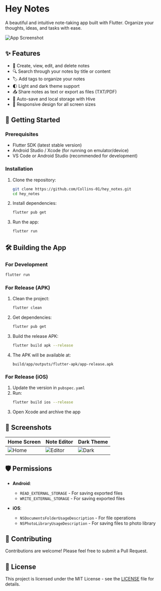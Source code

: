 # Hey Notes

A beautiful and intuitive note-taking app built with Flutter. Organize your thoughts, ideas, and tasks with ease.

![App Screenshot](screenshots/app_screenshot.png)

## ✨ Features

- 📝 Create, view, edit, and delete notes
- 🔍 Search through your notes by title or content
- 🏷️ Add tags to organize your notes
- 🌓 Light and dark theme support
- 📤 Share notes as text or export as files (TXT/PDF)
- 🔄 Auto-save and local storage with Hive
- 📱 Responsive design for all screen sizes

## 🚀 Getting Started

### Prerequisites

- Flutter SDK (latest stable version)
- Android Studio / Xcode (for running on emulator/device)
- VS Code or Android Studio (recommended for development)

### Installation

1. Clone the repository:
   ```bash
   git clone https://github.com/Collins-01/hey_notes.git
   cd hey_notes
   ```

2. Install dependencies:
   ```bash
   flutter pub get
   ```

3. Run the app:
   ```bash
   flutter run
   ```

## 🛠 Building the App

### For Development

```bash
flutter run
```

### For Release (APK)

1. Clean the project:
   ```bash
   flutter clean
   ```

2. Get dependencies:
   ```bash
   flutter pub get
   ```

3. Build the release APK:
   ```bash
   flutter build apk --release
   ```

4. The APK will be available at:
   ```
   build/app/outputs/flutter-apk/app-release.apk
   ```

### For Release (iOS)

1. Update the version in `pubspec.yaml`
2. Run:
   ```bash
   flutter build ios --release
   ```
3. Open Xcode and archive the app

## 📱 Screenshots

| Home Screen | Note Editor | Dark Theme |
|-------------|-------------|------------|
| ![Home](screenshots/home.png) | ![Editor](screenshots/editor.png) | ![Dark](screenshots/dark_theme.png) |

## 🛡️ Permissions

- **Android**:
  - `READ_EXTERNAL_STORAGE` - For saving exported files
  - `WRITE_EXTERNAL_STORAGE` - For saving exported files

- **iOS**:
  - `NSDocumentsFolderUsageDescription` - For file operations
  - `NSPhotoLibraryUsageDescription` - For saving files to photo library

## 🤝 Contributing

Contributions are welcome! Please feel free to submit a Pull Request.

## 📄 License

This project is licensed under the MIT License - see the [LICENSE](LICENSE) file for details.

